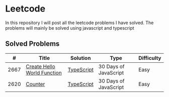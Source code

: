 # Leetcode
In this repository I will post all the leetcode problems I have solved. The problems will mainly be solved using javascript and typescript

## Solved Problems

| #    | Title                                                                                     | Solution                                                | Type                  | Difficulty |
| ---- | ----------------------------------------------------------------------------------------- | ------------------------------------------------------- | --------------------- | ---------- |
| 2667 | [Create Hello World Function](https://leetcode.com/problems/create-hello-world-function/) | [TypeScript](./src/2667-create-hello-world-function.ts) | 30 Days of JavaScript | Easy       |
| 2620 | [Counter](https://leetcode.com/problems/counter?envType=study-plan-v2&envId=30-days-of-javascript) | [TypeScript](./src/2620-counter.ts) | 30 Days of JavaScript | Easy       |

